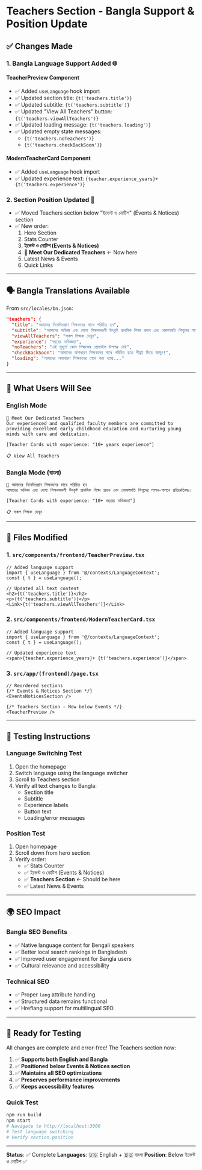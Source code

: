 # Teachers Section - Bangla Support & Position Update

## ✅ Changes Made

### 1. **Bangla Language Support Added** 🌐

#### TeacherPreview Component
- ✅ Added `useLanguage` hook import
- ✅ Updated section title: `{t('teachers.title')}`
- ✅ Updated subtitle: `{t('teachers.subtitle')}`
- ✅ Updated "View All Teachers" button: `{t('teachers.viewAllTeachers')}`
- ✅ Updated loading message: `{t('teachers.loading')}`
- ✅ Updated empty state messages:
  - `{t('teachers.noTeachers')}`
  - `{t('teachers.checkBackSoon')}`

#### ModernTeacherCard Component
- ✅ Added `useLanguage` hook import
- ✅ Updated experience text: `{teacher.experience_years}+ {t('teachers.experience')}`

### 2. **Section Position Updated** 📍
- ✅ Moved Teachers section below "ইভেন্ট ও নোটিশ" (Events & Notices) section
- ✅ New order:
  1. Hero Section
  2. Stats Counter  
  3. **ইভেন্ট ও নোটিশ (Events & Notices)**
  4. **👥 Meet Our Dedicated Teachers** ← Now here
  5. Latest News & Events
  6. Quick Links

---

## 🗣️ **Bangla Translations Available**

From `src/locales/bn.json`:

```json
"teachers": {
  "title": "আমাদের নিবেদিতপ্রাণ শিক্ষকদের সাথে পরিচিত হন",
  "subtitle": "আমাদের অভিজ্ঞ এবং যোগ্য শিক্ষকমণ্ডলী উৎকৃষ্ট প্রাথমিক শিক্ষা প্রদান এবং কোমলমতি শিশুদের লালন-পালনে প্রতিশ্রুতিবদ্ধ।",
  "viewAllTeachers": "সকল শিক্ষক দেখুন",
  "experience": "বছরের অভিজ্ঞতা",
  "noTeachers": "এই মুহূর্তে কোন শিক্ষকের প্রোফাইল উপলব্ধ নেই",
  "checkBackSoon": "আমাদের অসাধারণ শিক্ষকদের সাথে পরিচিত হতে শীঘ্রই ফিরে আসুন!",
  "loading": "আমাদের অসাধারণ শিক্ষকদের লোড করা হচ্ছে..."
}
```

---

## 🎯 **What Users Will See**

### **English Mode**
```
🏫 Meet Our Dedicated Teachers
Our experienced and qualified faculty members are committed to providing excellent early childhood education and nurturing young minds with care and dedication.

[Teacher Cards with experience: "10+ years experience"]

📋 View All Teachers
```

### **Bangla Mode (বাংলা)**
```
🏫 আমাদের নিবেদিতপ্রাণ শিক্ষকদের সাথে পরিচিত হন
আমাদের অভিজ্ঞ এবং যোগ্য শিক্ষকমণ্ডলী উৎকৃষ্ট প্রাথমিক শিক্ষা প্রদান এবং কোমলমতি শিশুদের লালন-পালনে প্রতিশ্রুতিবদ্ধ।

[Teacher Cards with experience: "10+ বছরের অভিজ্ঞতা"]

📋 সকল শিক্ষক দেখুন
```

---

## 📂 **Files Modified**

### 1. `src/components/frontend/TeacherPreview.tsx`
```tsx
// Added language support
import { useLanguage } from '@/contexts/LanguageContext';
const { t } = useLanguage();

// Updated all text content
<h2>{t('teachers.title')}</h2>
<p>{t('teachers.subtitle')}</p>
<Link>{t('teachers.viewAllTeachers')}</Link>
```

### 2. `src/components/frontend/ModernTeacherCard.tsx`
```tsx
// Added language support
import { useLanguage } from '@/contexts/LanguageContext';
const { t } = useLanguage();

// Updated experience text
<span>{teacher.experience_years}+ {t('teachers.experience')}</span>
```

### 3. `src/app/(frontend)/page.tsx`
```tsx
// Reordered sections
{/* Events & Notices Section */}
<EventsNoticesSection />

{/* Teachers Section - Now below Events */}
<TeacherPreview />
```

---

## 🧪 **Testing Instructions**

### Language Switching Test
1. Open the homepage
2. Switch language using the language switcher
3. Scroll to Teachers section
4. Verify all text changes to Bangla:
   - Section title
   - Subtitle
   - Experience labels
   - Button text
   - Loading/error messages

### Position Test
1. Open homepage
2. Scroll down from hero section
3. Verify order:
   - ✅ Stats Counter
   - ✅ ইভেন্ট ও নোটিশ (Events & Notices) 
   - ✅ **Teachers Section** ← Should be here
   - ✅ Latest News & Events

---

## 🌍 **SEO Impact**

### Bangla SEO Benefits
- ✅ Native language content for Bengali speakers
- ✅ Better local search rankings in Bangladesh
- ✅ Improved user engagement for Bangla users
- ✅ Cultural relevance and accessibility

### Technical SEO
- ✅ Proper `lang` attribute handling
- ✅ Structured data remains functional
- ✅ Hreflang support for multilingual SEO

---

## 🚀 **Ready for Testing**

All changes are complete and error-free! The Teachers section now:

1. ✅ **Supports both English and Bangla**
2. ✅ **Positioned below Events & Notices section**
3. ✅ **Maintains all SEO optimizations**
4. ✅ **Preserves performance improvements**
5. ✅ **Keeps accessibility features**

### Quick Test
```bash
npm run build
npm start
# Navigate to http://localhost:3000
# Test language switching
# Verify section position
```

---

**Status**: ✅ Complete
**Languages**: 🇺🇸 English + 🇧🇩 বাংলা
**Position**: Below ইভেন্ট ও নোটিশ ✅